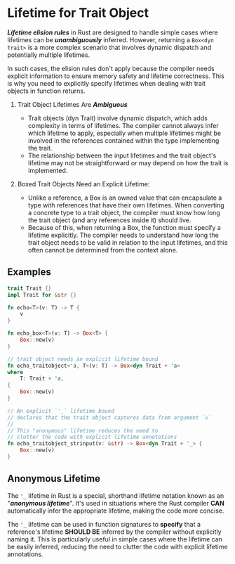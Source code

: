 Lifetime for Trait Object
===

***Lifetime elision rules*** in Rust are designed to handle simple cases
where lifetimes can be ***unambiguously*** inferred.
However, returning a `Box<dyn Trait>` is a more complex scenario that
involves dynamic dispatch and potentially multiple lifetimes.

In such cases, the elision rules don't apply because the compiler
needs explicit information to ensure memory safety and lifetime correctness.
This is why you need to explicitly specify lifetimes
when dealing with trait objects in function returns.

1. Trait Object Lifetimes Are ***Ambiguous***

    * Trait objects (dyn Trait) involve dynamic dispatch, which adds complexity in terms of lifetimes. The compiler cannot always infer which lifetime to apply, especially when multiple lifetimes might be involved in the references contained within the type implementing the trait.
    * The relationship between the input lifetimes and the trait object's lifetime may not be straightforward or may depend on how the trait is implemented.

2. Boxed Trait Objects Need an Explicit Lifetime:

    * Unlike a reference, a Box<dyn Trait> is an owned value that can encapsulate a type with references that have their own lifetimes. When converting a concrete type to a trait object, the compiler must know how long the trait object (and any references inside it) should live.
    * Because of this, when returning a Box<dyn Trait>, the function must specify a lifetime explicitly. The compiler needs to understand how long the trait object needs to be valid in relation to the input lifetimes, and this often cannot be determined from the context alone.

Examples
---

```rust
trait Trait {}
impl Trait for &str {}

fn echo<T>(v: T) -> T {
    v
}

fn echo_box<T>(v: T) -> Box<T> {
    Box::new(v)
}

// trait object needs an explicit lifetime bound
fn echo_traitobject<'a, T>(v: T) -> Box<dyn Trait + 'a>
where
    T: Trait + 'a,
{
    Box::new(v)
}

// An explicit `'_` lifetime bound
// declares that the trait object captures data from argument `v`
//
// This "anonymous" lifetime reduces the need to
// clutter the code with explicit lifetime annotations
fn echo_traitobject_strinput(v: &str) -> Box<dyn Trait + '_> {
    Box::new(v)
}
```

Anonymous Lifetime
---

The `'_` lifetime in Rust is a special, shorthand lifetime notation
known as an "***anonymous lifetime***". It's used in situations where
the Rust compiler **CAN** automatically infer the appropriate lifetime,
making the code more concise.

The `'_` lifetime can be used in function signatures to **specify** that
a reference's lifetime **SHOULD BE** inferred by the compiler without
explicitly naming it.
This is particularly useful in simple cases where the lifetime can be
easily inferred, reducing the need to clutter the code with explicit
lifetime annotations.

